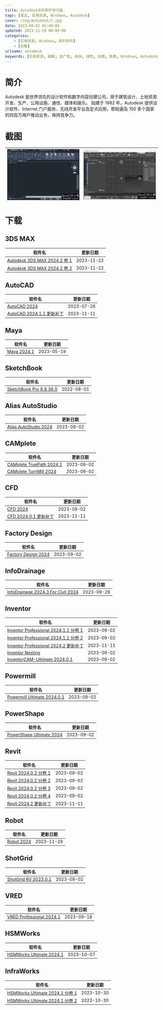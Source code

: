 ```yaml
---
title: Autodesk系列软件学习版
tags: [英文, 实用资源, Windows, Autodesk]
cover: /img/Autodesk/1.jpg
date: 2023-09-02 02:40:04
updated: 2023-11-29 06:00:00
categories:
    - [实用资源, Windows, 系列软件]
    - [合集]
urlname: autodesk
keywords: [实用资源, 破解, 去广告, 纯净, 绿色, 白嫖, 免费, Windows, Autodesk]
---
```


# 简介

Autodesk 是世界领先的设计软件和数字内容创建公司，用于建筑设计、土地资源开发、生产、公用设施、通信、媒体和娱乐。 始建于 1982 年，Autodesk 提供设计软件、Internet 门户服务、无线开发平台及定点应用，帮助遍及 150 多个国家的四百万用户推动业务，保持竞争力。

# 截图

| ![](/img/Autodesk/2.jpg) | ![](/img/Autodesk/3.jpg) |
| ------------------------ | ------------------------ |

# 下载

## 3DS MAX

| 软件名                                                                             | 更新日期   |
| ---------------------------------------------------------------------------------- | ---------- |
| [Autodesk 3DS MAX 2024.2 卷 1](/download/index.html?f=Autodesk-3ds-Max-2024.2.z01) | 2023-11-22 |
| [Autodesk 3DS MAX 2024.2 卷 2](/download/index.html?f=Autodesk-3ds-Max-2024.2.zip) | 2023-11-22 |

## AutoCAD

| 软件名                                                                                        | 更新日期   |
| --------------------------------------------------------------------------------------------- | ---------- |
| [AutoCAD 2024](/download/index.html?f=Autodesk-AutoCAD-2024.zip)                              | 2023-07-26 |
| [AutoCAD 2024.1.1 更新补丁](/download/index.html?f=Autodesk-AutoCAD-2024.1.1-Update-Only.zip) | 2023-11-11 |

## Maya

| 软件名                                                         | 更新日期   |
| -------------------------------------------------------------- | ---------- |
| [Maya 2024.1](/download/index.html?f=Autodesk-Maya-2024.1.zip) | 2023-05-19 |

## SketchBook

| 软件名                                                                       | 更新日期   |
| ---------------------------------------------------------------------------- | ---------- |
| [SketchBook Pro 8.8.36.0](/download/index.html?f=SketchBook-Pro_8.8.36.0.7z) | 2022-08-01 |

## Alias AutoStudio

| 软件名                                                                             | 更新日期   |
| ---------------------------------------------------------------------------------- | ---------- |
| [Alias AutoStudio 2024](/download/index.html?f=Autodesk-Alias-AutoStudio-2024.zip) | 2023-09-02 |

## CAMplete

| 软件名                                                                                   | 更新日期   |
| ---------------------------------------------------------------------------------------- | ---------- |
| [CAMplete TruePath 2024.1](/download/index.html?f=Autodesk-CAMplete-TruePath-2024.1.zip) | 2023-09-02 |
| [CAMplete TurnMill 2024](/download/index.html?f=Autodesk-CAMplete-TurnMill-2024.zip)     | 2023-09-02 |

## CFD

| 软件名                                                                                         | 更新日期   |
| ---------------------------------------------------------------------------------------------- | ---------- |
| [CFD 2024](/download/index.html?f=Autodesk-CFD-2024-Ultimate.zip)                              | 2023-09-02 |
| [CFD 2024.0.1 更新补丁](/download/index.html?f=Autodesk-CFD-2024.0.1-Ultimate-Hotfix-Only.zip) | 2023-11-11 |

## Factory Design

| 软件名                                                                                   | 更新日期   |
| ---------------------------------------------------------------------------------------- | ---------- |
| [Factory Design 2024](/download/index.html?f=Autodesk-Factory-Design-Utilities-2024.zip) | 2023-09-02 |

## InfoDrainage

| 软件名                                                                                                                | 更新日期   |
| --------------------------------------------------------------------------------------------------------------------- | ---------- |
| [InfoDrainage 2024.3 For Civil 2024](/download/index.html?f=Autodesk-InfoDrainage-Ultimate-2024.3-For-Civil-2024.zip) | 2023-09-28 |

## Inventor

| 软件名                                                                                                                | 更新日期   |
| --------------------------------------------------------------------------------------------------------------------- | ---------- |
| [Inventor Professional 2024.1.1 分卷 1](/download/index.html?f=Autodesk-Inventor-Professional-2024.1.1-build-209.zip) | 2023-09-02 |
| [Inventor Professional 2024.1.1 分卷 2](/download/index.html?f=Autodesk-Inventor-Professional-2024.1.1-build-209.z01) | 2023-09-02 |
| [Inventor Professional 2024.2 更新补丁](/download/index.html?f=Autodesk-Inventor-Professional-2024.2-Update-Only.zip) | 2023-11-11 |
| [Inventor Nesting](/download/index.html?f=Autodesk-Inventor-Nesting-2024.zip)                                         | 2023-09-02 |
| [InventorCAM-Ultimate 2024.0.1](/download/index.html?f=Autodesk-InventorCAM-Ultimate-2024.0.1.zip)                    | 2023-09-02 |

## Powermill

| 软件名                                                                                         | 更新日期   |
| ---------------------------------------------------------------------------------------------- | ---------- |
| [Powermill Ultimate 2024.0.1](/download/index.html?f=Autodesk-Powermill-Ultimate-2024.0.1.zip) | 2023-09-02 |

## PowerShape

| 软件名                                                                                   | 更新日期   |
| ---------------------------------------------------------------------------------------- | ---------- |
| [PowerShape Ultimate 2024](/download/index.html?f=Autodesk-PowerShape-Ultimate-2024.zip) | 2023-09-02 |

## Revit

| 软件名                                                                                | 更新日期   |
| ------------------------------------------------------------------------------------- | ---------- |
| [Revit 2024.0.2 分卷 1](/download/index.html?f=Autodesk-Revit-2024.0.2.zip)           | 2023-09-02 |
| [Revit 2024.0.2 分卷 2](/download/index.html?f=Autodesk-Revit-2024.0.2.z01)           | 2023-09-02 |
| [Revit 2024.0.2 分卷 3](/download/index.html?f=Autodesk-Revit-2024.0.2.z02)           | 2023-09-02 |
| [Revit 2024.0.2 分卷 4](/download/index.html?f=Autodesk-Revit-2024.0.2.z03)           | 2023-09-02 |
| [Revit 2024.2 更新补丁](/download/index.html?f=Autodesk-Revit-2024.2-Update-Only.zip) | 2023-11-11 |

## Robot

| 软件名                                                                                        | 更新日期   |
| --------------------------------------------------------------------------------------------- | ---------- |
| [Robot 2024](/download/index.html?f=Autodesk-Robot-Structural-Analysis-Professional-2024.zip) | 2023-11-29 |

## ShotGrid

| 软件名                                                                            | 更新日期   |
| --------------------------------------------------------------------------------- | ---------- |
| [ShotGrid RV 2023.0.1](/download/index.html?f=Autodesk-ShotGrid-RV-v2023.0.1.zip) | 2023-09-02 |

## VRED

| 软件名                                                                                   | 更新日期   |
| ---------------------------------------------------------------------------------------- | ---------- |
| [VRED Professional 2024.1](/download/index.html?f=Autodesk-VRED-Professional-2024.1.zip) | 2023-09-18 |

## HSMWorks

| 软件名                                                                                   | 更新日期   |
| ---------------------------------------------------------------------------------------- | ---------- |
| [HSMWorks Ultimate 2024.1](/download/index.html?f=Autodesk-HSMWorks-Ultimate-2024.1.zip) | 2023-10-07 |

## InfraWorks

| 软件名                                                                                   | 更新日期   |
| ---------------------------------------------------------------------------------------- | ---------- |
| [HSMWorks Ultimate 2024.1 分卷 1](/download/index.html?f=Autodesk-InfraWorks-2024.1.zip) | 2023-10-30 |
| [HSMWorks Ultimate 2024.1 分卷 2](/download/index.html?f=Autodesk-InfraWorks-2024.1.z01) | 2023-10-30 |
